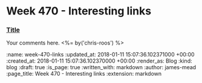 Week 470 - Interesting links
============================

### [Title](http://example.com)

Your comments here. <%= by('chris-roos') %>

:name: week-470-links
:updated_at: 2018-01-11 15:07:36.102371000 +00:00
:created_at: 2018-01-11 15:07:36.102370000 +00:00
:render_as: Blog
:kind: blog
:draft: true
:is_page: true
:written_with: markdown
:author: james-mead
:page_title: Week 470 - Interesting links
:extension: markdown
